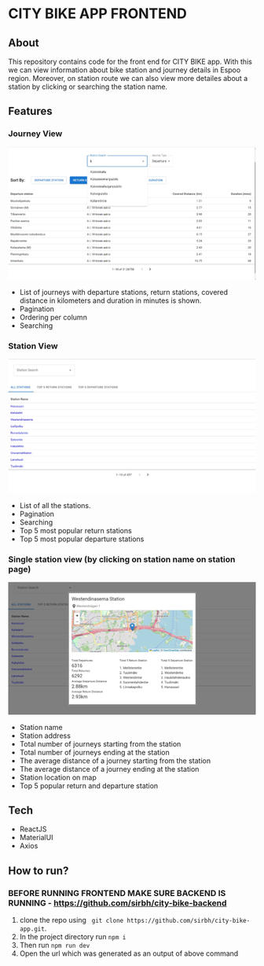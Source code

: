 # CITY BIKE APP FRONTEND
## About
This repository contains code for the front end for CITY BIKE app. With this we can view information about bike station and journey details in Espoo region. Moreover, on station route we can also view more detailes about a station by clicking or searching the station name.

## Features 

### Journey View

![View of journey list](images/journey-view.jpg)<br>

- List of journeys with departure stations, return stations, covered distance in kilometers and duration in minutes is shown.
- Pagination
- Ordering per column
- Searching

### Station View

![View of stations list](images/station-view.jpg)<br>
- List of all the stations.
- Pagination
- Searching
-  Top 5 most popular return stations
- Top 5 most popular departure stations

### Single station view (by clicking on station name on station page)

![View of single station](images/single-station-view.jpg)<br>
- Station name
- Station address
- Total number of journeys starting from the station
- Total number of journeys ending at the station
- The average distance of a journey starting from the station
- The average distance of a journey ending at the station
- Station location on map
- Top 5 popular return and departure station



## Tech

- ReactJS
- MaterialUI
- Axios

## How to run?

### BEFORE RUNNING FRONTEND MAKE SURE BACKEND IS RUNNING - https://github.com/sirbh/city-bike-backend

1. clone the repo using ``` git clone https://github.com/sirbh/city-bike-app.git```.
2. In the project directory run ```npm i```
3. Then run ```npm run dev```
4. Open the url which was generated as an output of above command

